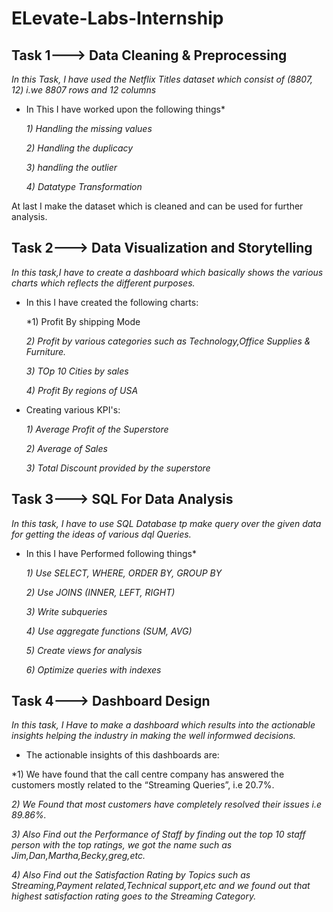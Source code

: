 # ELevate-Labs-Internship

## Task 1---> Data Cleaning & Preprocessing

*In this Task, I have used the Netflix Titles dataset which consist  of (8807, 12) i.we 8807 rows and 12 columns*

* In This I have worked upon the following things*
  
  *1) Handling the missing values*
  
  *2) Handling the duplicacy*
     
  *3) handling the outlier*
     
  *4) Datatype Transformation*

At  last I make the dataset which is cleaned and can be used for further analysis.


## Task 2---> Data Visualization and Storytelling

*In this task,I have to create a dashboard which basically shows the various charts which reflects the different purposes.*

* In this I have created the following charts:
  
   *1) Profit By shipping Mode
  
   *2) Profit by various categories such as Technology,Office Supplies & Furniture.*
       
   *3) TOp 10 Cities by sales*
       
   *4) Profit By regions of USA*
   
* Creating various KPI's:
  
   *1) Average Profit of the Superstore*
  
    *2) Average of Sales*
       
    *3) Total Discount provided by the superstore*
  

## Task 3---> SQL For Data Analysis

*In this task, I have to use SQL Database tp make query over the given data for getting the ideas of various dql Queries.*

* In this I have Performed following things*

  *1) Use SELECT, WHERE, ORDER BY, GROUP BY*
  
  *2) Use JOINS (INNER, LEFT, RIGHT)*
     
  *3) Write subqueries*
     
  *4) Use aggregate functions (SUM, AVG)*
     
  *5) Create views for analysis*
     
  *6) Optimize queries with indexes*

## Task 4---> Dashboard Design

*In this task, I Have to make a dashboard which results into the actionable insights helping the industry in making the well informwed decisions.*

* The actionable insights of this dashboards are:

*1) We have found that the call centre company has answered the customers mostly related to the “Streaming Queries”, i.e  20.7%.

*2) We Found that most customers have completely resolved their issues i.e 89.86%.*
   
*3) Also Find out the Performance of Staff by finding out the top 10 staff person with the top ratings, we got the name such as Jim,Dan,Martha,Becky,greg,etc.*
   
*4) Also Find out the Satisfaction Rating by Topics such as Streaming,Payment related,Technical support,etc and we found out that highest satisfaction rating goes to the Streaming Category.*



